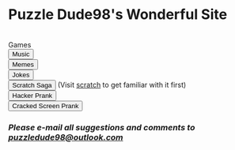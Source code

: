 <html>
<head>
<title>Home Page</title>
</head>
<h1>
Puzzle Dude98's Wonderful Site
</h1>
 <br
 <button onclick="window.location.href = 'games';">Games</button>
 <br>
 <button onclick="window.location.href = 'music';">Music</button>
 <br>
 <button onclick="window.location.href = 'memes';">Memes</button>
 <br>
<button onclick="window.location.href = 'jokes';">Jokes</button>
<br>
<button onclick="window.location.href = 'scratchsaga';">Scratch Saga</button> (Visit <a href="http://www.scratch.mit.edu">scratch</a> to get familiar with it first)
<br> 
<button onclick="window.location.href = 'http://www.geekprank.com/hacker/';">Hacker Prank</button>
  <br>
  <button onclick="window.location.href = 'http://www.geekprank.com/cracked-screen/';">Cracked Screen Prank</button>
 <br>
 <h3><i>Please e-mail all suggestions and comments to <a href="mailto:puzzledude98@outlook.com?subject=Suggestion/Comment">puzzledude98@outlook.com</a></i></h3>
</html>
